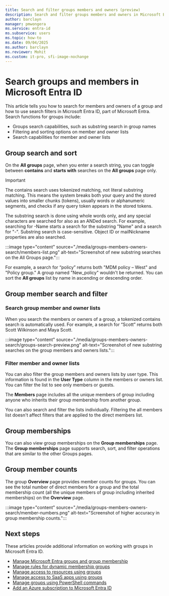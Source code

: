 ```yaml
---
title: Search and filter groups members and owners (preview)
description: Search and filter groups members and owners in Microsoft Entra.
author: barclayn
manager: pmwongera
ms.service: entra-id
ms.subservice: users
ms.topic: how-to
ms.date: 09/04/2025
ms.author: barclayn
ms.reviewer: Mohit
ms.custom: it-pro, sfi-image-nochange
---
```


# Search groups and members in Microsoft Entra ID

This article tells you how to search for members and owners of a group and how to use search filters in Microsoft Entra ID, part of Microsoft Entra. Search functions for groups include:

- Groups search capabilities, such as substring search in group names
- Filtering and sorting options on member and owner lists
- Search capabilities for member and owner lists

## Group search and sort

On the **All groups** page, when you enter a search string, you can toggle between **contains** and **starts with** searches on the **All groups** page only.

>[!IMPORTANT]
>The contains search uses tokenized matching, not literal substring matching. This means the system breaks both your query and the stored values into smaller chunks (tokens), usually words or alphanumeric segments, and checks if any query token appears in the stored tokens.

The substring search is done using whole words only, and any special characters are searched for also as an ANDed search. For example, searching for -Name starts a search for the substring "Name" and a search for "-". Substring search is case-sensitive. Object ID or mailNickname properties are also searched.

:::image type="content" source="./media/groups-members-owners-search/members-list.png" alt-text="Screenshot of new substring searches on the All Groups page.":::

For example, a search for “policy” returns both "MDM policy – West" and "Policy group." A group named "New_policy" wouldn't be returned. You can sort the **All groups** list by name in ascending or descending order.

## Group member search and filter

### Search group member and owner lists

When you search the members or owners of a group, a tokenized contains search is automatically used. For example, a search for “Scott” returns both Scott Wilkinson and Maya Scott.

:::image type="content" source="./media/groups-members-owners-search/groups-search-preview.png" alt-text="Screenshot of new substring searches on the group members and owners lists.":::

### Filter member and owner lists

You can also filter the group members and owners lists by user type. This information is found in the **User Type** column in the members or owners list. You can filter the list to see only members or guests.

The **Members** page includes all the unique members of group including anyone who inherits their group membership from another group.

You can also search and filter the lists individually. Filtering the all members list doesn't affect filters that are applied to the direct members list.

## Group memberships

You can also view group memberships on the **Group memberships** page. The **Group memberships** page supports search, sort, and filter operations that are similar to the other Groups pages.

## Group member counts

The group **Overview** page provides member counts for groups. You can see the total number of direct members for a group and the total membership count (all the unique members of group including inherited memberships) on the **Overview** page.

:::image type="content" source="./media/groups-members-owners-search/member-numbers.png" alt-text="Screenshot of higher accuracy in group membership counts.":::

## Next steps

These articles provide additional information on working with groups in Microsoft Entra ID.

- [Manage Microsoft Entra groups and group membership](/entra/fundamentals/how-to-manage-groups)
- [Manage rules for dynamic membership groups](groups-create-rule.md)
- [Manage access to resources using groups](~/fundamentals/concept-learn-about-groups.md)
- [Manage access to SaaS apps using groups](groups-saasapps.md)
- [Manage groups using PowerShell commands](~/identity/users/groups-settings-v2-cmdlets.md)
- [Add an Azure subscription to Microsoft Entra ID](~/fundamentals/how-subscriptions-associated-directory.md)
